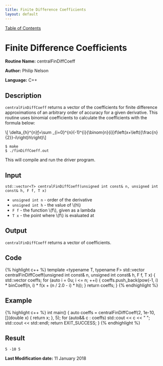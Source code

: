 ```yaml
---
title: Finite Difference Coefficients
layout: default
---
```

<a href="https://philipnelson5.github.io/MATH5620/SoftwareManual"> Table of Contents </a>
# Finite Difference Coefficients

**Routine Name:** centralFinDiffCoeff

**Author:** Philip Nelson

**Language:** C++

## Description

`centralFinDiffCoeff` returns a vector of the coefficients for finite difference approximations of an arbitrary order of accuracy for a given derivative. This routine uses binomial coefficients to calculate the coefficients with the formula below:

\\[ \delta_{h}^{n}[f](x)=\sum _{i=0}^{n}(-1)^{i}{\binom{n}{i}}f\left(x+\left({\frac{n}{2}}-i\right)h\right)\\]

```
$ make
$ ./finDiffCoeff.out
```

This will compile and run the driver program.

## Input

`std::vector<T> centralFinDiffCoeff(unsigned int const& n, unsigned int const& h, F f, T x)`

* `unsigned int n` - order of the derivative
* `unsigned int h` - the value of \\(h\\)
* `F f` - the function \\(f\\), given as a lambda
* `T x` - the point where \\(f\\) is evaluated at

## Output

`centralFinDiffCoeff` returns a vector of coefficients.

## Code
{% highlight c++ %}
template <typename T, typename F>
std::vector<T> centralFinDiffCoeff(unsigned int const& n, unsigned int const& h, F f, T x)
{
  std::vector<T> coeffs;
  for (auto i = 0u; i <= n; ++i)
  {
    coeffs.push_back(pow(-1, i) * binCoeff(n, i) * f(x + (n / 2.0 - i) * h));
  }
  return coeffs;
}
{% endhighlight %}

## Example
{% highlight c++ %}
int main()
{
  auto coeffs = centralFinDiffCoeff(2, 1e-10, [](double x) { return x; }, 5);
  for (auto&& c : coeffs)
    std::cout << c << " ";
  std::cout << std::endl;
  return EXIT_SUCCESS;
}
{% endhighlight %}

## Result
```
5 -10 5
```

**Last Modification date:** 11 January 2018
